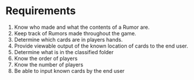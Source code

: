 # Requirements #

1. Know who made and what the contents of a Rumor are.
2. Keep track of Rumors made throughout the game.
3. Determine which cards are in players hands.
4. Provide viewable output of the known location of cards to the end user.
5. Determine what is in the classified folder
6. Know the order of players
7. Know the number of players
8. Be able to input known cards by the end user